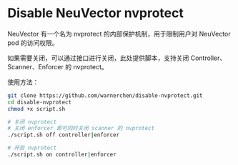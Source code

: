 # Disable NeuVector nvprotect

NeuVector 有一个名为 nvprotect 的内部保护机制，用于限制用户对 NeuVector pod 的访问权限。

如果需要关闭，可以通过接口进行关闭，此处提供脚本，支持关闭 Controller、Scanner、Enforcer 的 nvprotect。

使用方法：

```bash
git clone https://github.com/warnerchen/disable-nvprotect.git
cd disable-nvprotect
chmod +x script.sh

# 关闭 nvprotect
# 关闭 enforcer 即可同时关闭 scanner 的 nvprotect
./script.sh off controller|enforcer

# 开启 nvprotect
./script.sh on controller|enforcer
```
